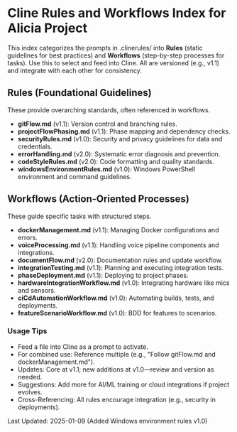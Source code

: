 # Cline Rules and Workflows Index for Alicia Project

This index categorizes the prompts in .clinerules/ into **Rules** (static guidelines for best practices) and **Workflows** (step-by-step processes for tasks). Use this to select and feed into Cline. All are versioned (e.g., v1.1) and integrate with each other for consistency.

## Rules (Foundational Guidelines)
These provide overarching standards, often referenced in workflows.
- **gitFlow.md** (v1.1): Version control and branching rules.
- **projectFlowPhasing.md** (v1.1): Phase mapping and dependency checks.
- **securityRules.md** (v1.0): Security and privacy guidelines for data and credentials.
- **errorHandling.md** (v2.0): Systematic error diagnosis and prevention.
- **codeStyleRules.md** (v2.0): Code formatting and quality standards.
- **windowsEnvironmentRules.md** (v1.0): Windows PowerShell environment and command guidelines.

## Workflows (Action-Oriented Processes)
These guide specific tasks with structured steps.
- **dockerManagement.md** (v1.1): Managing Docker configurations and errors.
- **voiceProcessing.md** (v1.1): Handling voice pipeline components and integrations.
- **documentFlow.md** (v2.0): Documentation rules and update workflow.
- **integrationTesting.md** (v1.1): Planning and executing integration tests.
- **phaseDeployment.md** (v1.1): Deploying to project phases.
- **hardwareIntegrationWorkflow.md** (v1.0): Integrating hardware like mics and sensors.
- **ciCdAutomationWorkflow.md** (v1.0): Automating builds, tests, and deployments.
- **featureScenarioWorkflow.md** (v1.0): BDD for features to scenarios.

### Usage Tips
- Feed a file into Cline as a prompt to activate.
- For combined use: Reference multiple (e.g., "Follow gitFlow.md and dockerManagement.md").
- Updates: Core at v1.1; new additions at v1.0—review and version as needed.
- Suggestions: Add more for AI/ML training or cloud integrations if project evolves.
- Cross-Referencing: All rules encourage integration (e.g., security in deployments).

Last Updated: 2025-01-09 (Added Windows environment rules v1.0)
